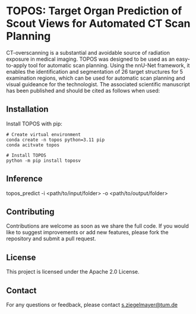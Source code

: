 # TOPOS: Target Organ Prediction of Scout Views for Automated CT Scan Planning
CT-overscanning is a substantial and avoidable source of radiation exposure in medical imaging. TOPOS was designed to be used as an easy-to-apply tool for automatic scan planning. Using the nnU-Net framework, it enables the identification and segmentation of 26 target structures for 5 examination regions, which can be used for automatic scan planning and visual guideance for the technologist. The associated scientific manuscript has been published and should be cited as follows when used:

## Installation
Install TOPOS with pip:

```
# Create virtual environment
conda create -n topos python=3.11 pip
conda acitvate topos

# Install TOPOS
python -m pip install toposv
```

## Inference

topos_predict -i <path/to/input/folder> -o <path/to/output/folder>


## Contributing

Contributions are welcome as soon as we share the full code. If you would like to suggest improvements or add new features, please fork the repository and submit a pull request.

## License

This project is licensed under the Apache 2.0 License.

## Contact

For any questions or feedback, please contact s.ziegelmayer@tum.de
